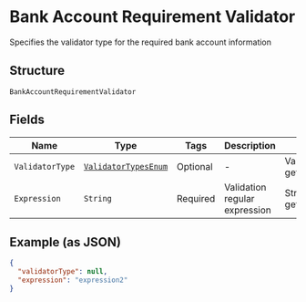 
# Bank Account Requirement Validator

Specifies the validator type for the required bank account information

## Structure

`BankAccountRequirementValidator`

## Fields

| Name | Type | Tags | Description | Getter | Setter |
|  --- | --- | --- | --- | --- | --- |
| `ValidatorType` | [`ValidatorTypesEnum`](../../doc/models/validator-types-enum.md) | Optional | - | ValidatorTypesEnum getValidatorType() | setValidatorType(ValidatorTypesEnum validatorType) |
| `Expression` | `String` | Required | Validation regular expression | String getExpression() | setExpression(String expression) |

## Example (as JSON)

```json
{
  "validatorType": null,
  "expression": "expression2"
}
```


